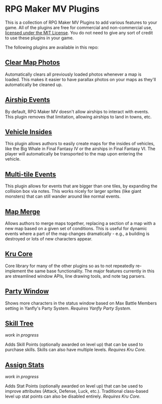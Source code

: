 # RPG Maker MV Plugins

This is a collection of RPG Maker MV Plugins to add various features to your
game. All of the plugins are free for commercial and non-commercial use,
[licensed under the MIT License](./LICENSE). You do not need to give any sort of
credit to use these plugins in your game.

The following plugins are available in this repo:

## [Clear Map Photos](Kru_ClearMapPhotos.js)
Automatically clears all previously loaded photos whenever a map is loaded. This
makes it easier to have parallax photos on your maps as they'll automatically be
cleaned up.

## [Airship Events](Kru_AirshipEvents.js)
By default, RPG Maker MV doesn't allow airships to interact with events.
This plugin removes that limitation, allowing airships to land in towns, etc.

## [Vehicle Insides](Kru_VehicleInsides.js)
This plugin allows authors to easily create maps for the insides of vehicles, like
the Big Whale in Final Fantasy IV or the airships in Final Fantasy VI. The
player will automatically be transported to the map upon entering the vehicle.

## [Multi-tile Events](Kru_MultitileEvents.js)
This plugin allows for events that are bigger than one tiles, by expanding the
collision box via notes. This works nicely for larger sprites (like giant
monsters) that can still wander around like normal events.

## [Map Merge](Kru_MapMerge.js)
Allows authors to merge maps together, replacing a section of a map with a new
map based on a given set of conditions. This is useful for dynamic events where
a part of the map changes dramatically - e.g., a building is destroyed or lots
of new characters appear.

## [Kru Core](Kru_Core.js)
Core library for many of the other plugins so as to not repeatedly re-implement
the same base functionality. The major features currently in this are
streamlined window APIs, line drawing tools, and note tag parsers.

## [Party Window](Kru_PartyWindow.js)
Shows more characters in the status window based on Max Battle Members setting
in Yanfly's Party System.  *Requires Yanfly Party System.*

## [Skill Tree](Kru_SkillTree.js)
*work in progress*

Adds Skill Points (optionally awarded on level up) that can be used to purchase
skills. Skills can also have multiple levels. *Requires Kru Core.*

## [Assign Stats](Kru_AssignStats.js)
*work in progress*

Adds Stat Points (optionally awarded on level up) that can be used to improve
attributes (Attack, Defense, Luck, etc.).  Traditional class-based level up stat
points can also be disabled entirely. *Requires Kru Core.*
